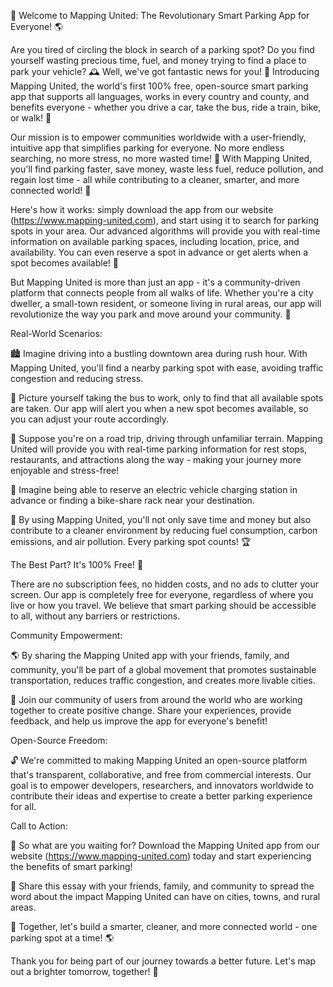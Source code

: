 🚀 Welcome to Mapping United: The Revolutionary Smart Parking App for Everyone! 🌎

Are you tired of circling the block in search of a parking spot? Do you find yourself wasting precious time, fuel, and money trying to find a place to park your vehicle? 🕰️ Well, we've got fantastic news for you! 🎉 Introducing Mapping United, the world's first 100% free, open-source smart parking app that supports all languages, works in every country and county, and benefits everyone - whether you drive a car, take the bus, ride a train, bike, or walk! 🚂

Our mission is to empower communities worldwide with a user-friendly, intuitive app that simplifies parking for everyone. No more endless searching, no more stress, no more wasted time! 💪 With Mapping United, you'll find parking faster, save money, waste less fuel, reduce pollution, and regain lost time - all while contributing to a cleaner, smarter, and more connected world! 🌟

Here's how it works: simply download the app from our website (https://www.mapping-united.com), and start using it to search for parking spots in your area. Our advanced algorithms will provide you with real-time information on available parking spaces, including location, price, and availability. You can even reserve a spot in advance or get alerts when a spot becomes available! 📲

But Mapping United is more than just an app - it's a community-driven platform that connects people from all walks of life. Whether you're a city dweller, a small-town resident, or someone living in rural areas, our app will revolutionize the way you park and move around your community. 🌆

Real-World Scenarios:

🏙️ Imagine driving into a bustling downtown area during rush hour. With Mapping United, you'll find a nearby parking spot with ease, avoiding traffic congestion and reducing stress.

🚌 Picture yourself taking the bus to work, only to find that all available spots are taken. Our app will alert you when a new spot becomes available, so you can adjust your route accordingly.

🚂 Suppose you're on a road trip, driving through unfamiliar terrain. Mapping United will provide you with real-time parking information for rest stops, restaurants, and attractions along the way - making your journey more enjoyable and stress-free!

🌳 Imagine being able to reserve an electric vehicle charging station in advance or finding a bike-share rack near your destination.

💚 By using Mapping United, you'll not only save time and money but also contribute to a cleaner environment by reducing fuel consumption, carbon emissions, and air pollution. Every parking spot counts! 🏆

The Best Part? It's 100% Free! 💸

There are no subscription fees, no hidden costs, and no ads to clutter your screen. Our app is completely free for everyone, regardless of where you live or how you travel. We believe that smart parking should be accessible to all, without any barriers or restrictions.

Community Empowerment:

🌎 By sharing the Mapping United app with your friends, family, and community, you'll be part of a global movement that promotes sustainable transportation, reduces traffic congestion, and creates more livable cities.

💪 Join our community of users from around the world who are working together to create positive change. Share your experiences, provide feedback, and help us improve the app for everyone's benefit!

Open-Source Freedom:

🔓 We're committed to making Mapping United an open-source platform that's transparent, collaborative, and free from commercial interests. Our goal is to empower developers, researchers, and innovators worldwide to contribute their ideas and expertise to create a better parking experience for all.

Call to Action:

🎉 So what are you waiting for? Download the Mapping United app from our website (https://www.mapping-united.com) today and start experiencing the benefits of smart parking!

💬 Share this essay with your friends, family, and community to spread the word about the impact Mapping United can have on cities, towns, and rural areas.

🌟 Together, let's build a smarter, cleaner, and more connected world - one parking spot at a time! 🌎

Thank you for being part of our journey towards a better future. Let's map out a brighter tomorrow, together! 🌈